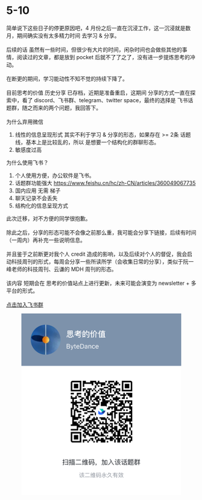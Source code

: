 # 5-10

简单说下这些日子的停更原因吧，4 月份之后一直在沉浸工作，这一沉浸就是数月，期间确实没有太多精力时间 去学习 & 分享。\
\
后续的话 虽然有一些时间，但很少有大片的时间，闲杂时间也会做些其他的事情，阅读过的文章，都是放到 pocket 后就不了了之了，没有进一步提炼思考的冲动。\
\
在断更的期间，学习能动性不知不觉的持续下降了。\
\
目前思考的价值 历史分享 已存档，近期是准备重启，这期间 分享的方式一直在探索中，看了 discord、飞书群、telegram、twitter space，最终的选择是 飞书话题群，随之而来的两个问题，我回答下。\
\
为什么弃用微信

1. 线性的信息呈现形式 其实不利于学习 & 分享的形态，如果存在 >= 2条 话题线，基本上是比较乱的，所以 是想要一个结构化的群聊形态。
2. 敏感度过高

为什么使用飞书？

1. 个人使用方便，办公软件是飞书。
2. 话题群功能强大 https://www.feishu.cn/hc/zh-CN/articles/360049067735
3. 国内应用 无需 梯子
4. 聊天记录不会丢失
5. 结构化的信息呈现方式

此次迁移，对不方便的同学很抱歉。\
\
除此之后，分享的形态可能不会像之前那么重，我可能会分享下链接，后续有时间（一周内）再补充一些说明信息。 \
\
并且鉴于之前断更对我个人 credit 造成的影响，以及后续对个人的督促，我会启动科技周刊的形式，每周会分享一些所读所学（会收集日常的分享），类似于阮一峰老师的科技周刊、云谦的 MDH 周刊的形态。 \
\
该内容 短期会在 思考的价值站点上进行更新，未来可能会演变为 newsletter + 多平台的形式。\
\
[点击加入飞书群](https://applink.feishu.cn/client/chat/chatter/add\_by\_link?link\_token=16eu51bb-0421-4d98-8fe9-f85d0db77975)

<figure><img src="../../.gitbook/assets/think.png" alt=""><figcaption></figcaption></figure>
